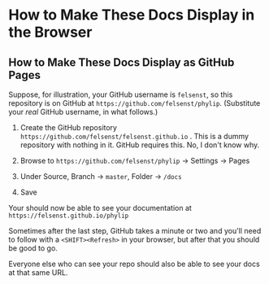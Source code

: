 # How to Make These Docs Display in the Browser

## How to Make These Docs Display as GitHub Pages

Suppose, for illustration, your GitHub username is `felsenst`,
so this repository is on GitHub at `https://github.com/felsenst/phylip`.
(Substitute your _real_ GitHub username, in what follows.)

1. Create the GitHub repository `https://github.com/felsenst/felsenst.github.io` . This is a dummy repository with nothing in it. GitHub requires this.
No, I don't know why.

1. Browse to `https://github.com/felsenst/phylip` -> Settings -> Pages

1. Under Source, Branch -> `master`, Folder -> `/docs`

1. Save

Your should now be able to see your documentation at `https://felsenst.github.io/phylip`

Sometimes after the last step, GitHub takes a minute or two and you'll need to follow with a `<SHIFT><Refresh>` in your browser,
but after that you should be good to go.

Everyone else who can see your repo should also be able to see your docs at that same URL.
